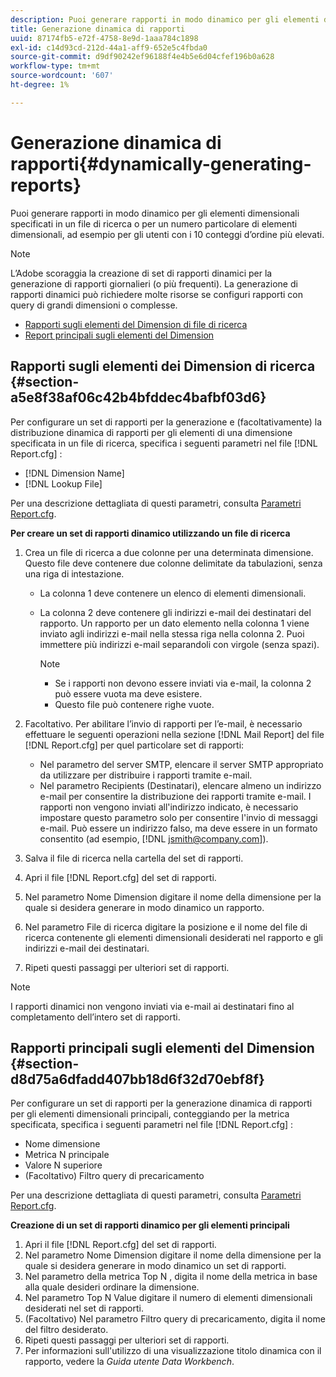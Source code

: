 ```yaml
---
description: Puoi generare rapporti in modo dinamico per gli elementi dimensionali specificati in un file di ricerca o per un numero particolare di elementi dimensionali, ad esempio per gli utenti con i 10 conteggi d’ordine più elevati.
title: Generazione dinamica di rapporti
uuid: 87174fb5-e72f-4758-8e9d-1aaa784c1898
exl-id: c14d93cd-212d-44a1-aff9-652e5c4fbda0
source-git-commit: d9df90242ef96188f4e4b5e6d04cfef196b0a628
workflow-type: tm+mt
source-wordcount: '607'
ht-degree: 1%

---
```


# Generazione dinamica di rapporti{#dynamically-generating-reports}

Puoi generare rapporti in modo dinamico per gli elementi dimensionali specificati in un file di ricerca o per un numero particolare di elementi dimensionali, ad esempio per gli utenti con i 10 conteggi d’ordine più elevati.

>[!NOTE]
>
>L’Adobe scoraggia la creazione di set di rapporti dinamici per la generazione di rapporti giornalieri (o più frequenti). La generazione di rapporti dinamici può richiedere molte risorse se configuri rapporti con query di grandi dimensioni o complesse.

* [Rapporti sugli elementi del Dimension di file di ricerca](../../../../../home/c-rpt-oview/c-work-rpt-sets/t-create-rpt-set/t-config-rpt-set/c-dyn-gen-rpts.md#section-a5e8f38af06c42b4bfddec4bafbf03d6)
* [Report principali sugli elementi del Dimension](../../../../../home/c-rpt-oview/c-work-rpt-sets/t-create-rpt-set/t-config-rpt-set/c-dyn-gen-rpts.md#section-d8d75a6dfadd407bb18d6f32d70ebf8f)

## Rapporti sugli elementi dei Dimension di ricerca {#section-a5e8f38af06c42b4bfddec4bafbf03d6}

Per configurare un set di rapporti per la generazione e (facoltativamente) la distribuzione dinamica di rapporti per gli elementi di una dimensione specificata in un file di ricerca, specifica i seguenti parametri nel file [!DNL Report.cfg] :

* [!DNL Dimension Name]
* [!DNL Lookup File]

Per una descrizione dettagliata di questi parametri, consulta [Parametri Report.cfg](../../../../../home/c-rpt-oview/c-rpt-param-ref/c-rpt-param.md#concept-838e59d72d3f4cb29ee15f5c7eb0ceff).

**Per creare un set di rapporti dinamico utilizzando un file di ricerca**

1. Crea un file di ricerca a due colonne per una determinata dimensione. Questo file deve contenere due colonne delimitate da tabulazioni, senza una riga di intestazione.

   * La colonna 1 deve contenere un elenco di elementi dimensionali.
   * La colonna 2 deve contenere gli indirizzi e-mail dei destinatari del rapporto. Un rapporto per un dato elemento nella colonna 1 viene inviato agli indirizzi e-mail nella stessa riga nella colonna 2. Puoi immettere più indirizzi e-mail separandoli con virgole (senza spazi).

      >[!NOTE]
      >
      >
      >    
      >    
      >    * Se i rapporti non devono essere inviati via e-mail, la colonna 2 può essere vuota ma deve esistere.
      >    * Questo file può contenere righe vuote.




1. Facoltativo. Per abilitare l’invio di rapporti per l’e-mail, è necessario effettuare le seguenti operazioni nella sezione [!DNL Mail Report] del file [!DNL Report.cfg] per quel particolare set di rapporti:

   * Nel parametro del server SMTP, elencare il server SMTP appropriato da utilizzare per distribuire i rapporti tramite e-mail.
   * Nel parametro Recipients (Destinatari), elencare almeno un indirizzo e-mail per consentire la distribuzione dei rapporti tramite e-mail. I rapporti non vengono inviati all&#39;indirizzo indicato, è necessario impostare questo parametro solo per consentire l&#39;invio di messaggi e-mail. Può essere un indirizzo falso, ma deve essere in un formato consentito (ad esempio, [!DNL jsmith@company.com]).

1. Salva il file di ricerca nella cartella del set di rapporti.
1. Apri il file [!DNL Report.cfg] del set di rapporti.
1. Nel parametro Nome Dimension digitare il nome della dimensione per la quale si desidera generare in modo dinamico un rapporto.
1. Nel parametro File di ricerca digitare la posizione e il nome del file di ricerca contenente gli elementi dimensionali desiderati nel rapporto e gli indirizzi e-mail dei destinatari.
1. Ripeti questi passaggi per ulteriori set di rapporti.

>[!NOTE]
>
>I rapporti dinamici non vengono inviati via e-mail ai destinatari fino al completamento dell’intero set di rapporti.

## Rapporti principali sugli elementi del Dimension {#section-d8d75a6dfadd407bb18d6f32d70ebf8f}

Per configurare un set di rapporti per la generazione dinamica di rapporti per gli elementi dimensionali principali, conteggiando per la metrica specificata, specifica i seguenti parametri nel file [!DNL Report.cfg] :

* Nome dimensione
* Metrica N principale
* Valore N superiore
* (Facoltativo) Filtro query di precaricamento

Per una descrizione dettagliata di questi parametri, consulta [Parametri Report.cfg](../../../../../home/c-rpt-oview/c-rpt-param-ref/c-rpt-param.md#concept-838e59d72d3f4cb29ee15f5c7eb0ceff).

**Creazione di un set di rapporti dinamico per gli elementi principali**

1. Apri il file [!DNL Report.cfg] del set di rapporti.
1. Nel parametro Nome Dimension digitare il nome della dimensione per la quale si desidera generare in modo dinamico un set di rapporti.
1. Nel parametro della metrica Top N , digita il nome della metrica in base alla quale desideri ordinare la dimensione.
1. Nel parametro Top N Value digitare il numero di elementi dimensionali desiderati nel set di rapporti.
1. (Facoltativo) Nel parametro Filtro query di precaricamento, digita il nome del filtro desiderato.
1. Ripeti questi passaggi per ulteriori set di rapporti.
1. Per informazioni sull&#39;utilizzo di una visualizzazione titolo dinamica con il rapporto, vedere la *Guida utente Data Workbench*.
